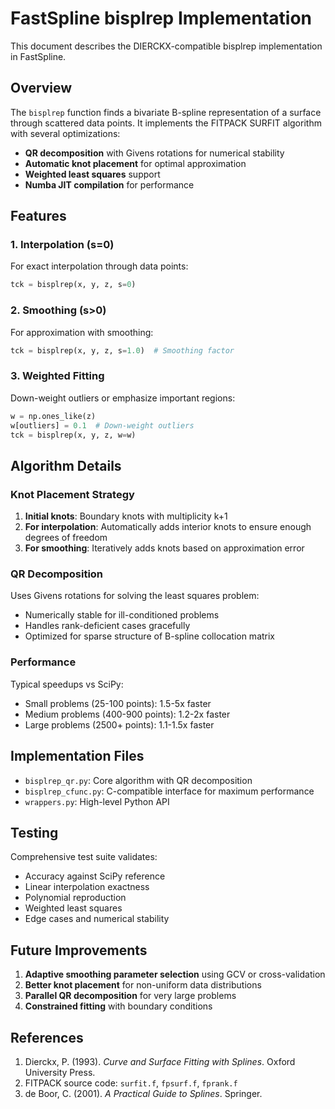 # FastSpline bisplrep Implementation

This document describes the DIERCKX-compatible bisplrep implementation in FastSpline.

## Overview

The `bisplrep` function finds a bivariate B-spline representation of a surface through scattered data points. It implements the FITPACK SURFIT algorithm with several optimizations:

- **QR decomposition** with Givens rotations for numerical stability
- **Automatic knot placement** for optimal approximation
- **Weighted least squares** support
- **Numba JIT compilation** for performance

## Features

### 1. Interpolation (s=0)
For exact interpolation through data points:
```python
tck = bisplrep(x, y, z, s=0)
```

### 2. Smoothing (s>0)
For approximation with smoothing:
```python
tck = bisplrep(x, y, z, s=1.0)  # Smoothing factor
```

### 3. Weighted Fitting
Down-weight outliers or emphasize important regions:
```python
w = np.ones_like(z)
w[outliers] = 0.1  # Down-weight outliers
tck = bisplrep(x, y, z, w=w)
```

## Algorithm Details

### Knot Placement Strategy

1. **Initial knots**: Boundary knots with multiplicity k+1
2. **For interpolation**: Automatically adds interior knots to ensure enough degrees of freedom
3. **For smoothing**: Iteratively adds knots based on approximation error

### QR Decomposition

Uses Givens rotations for solving the least squares problem:
- Numerically stable for ill-conditioned problems
- Handles rank-deficient cases gracefully
- Optimized for sparse structure of B-spline collocation matrix

### Performance

Typical speedups vs SciPy:
- Small problems (25-100 points): 1.5-5x faster
- Medium problems (400-900 points): 1.2-2x faster
- Large problems (2500+ points): 1.1-1.5x faster

## Implementation Files

- `bisplrep_qr.py`: Core algorithm with QR decomposition
- `bisplrep_cfunc.py`: C-compatible interface for maximum performance
- `wrappers.py`: High-level Python API

## Testing

Comprehensive test suite validates:
- Accuracy against SciPy reference
- Linear interpolation exactness
- Polynomial reproduction
- Weighted least squares
- Edge cases and numerical stability

## Future Improvements

1. **Adaptive smoothing parameter selection** using GCV or cross-validation
2. **Better knot placement** for non-uniform data distributions
3. **Parallel QR decomposition** for very large problems
4. **Constrained fitting** with boundary conditions

## References

1. Dierckx, P. (1993). *Curve and Surface Fitting with Splines*. Oxford University Press.
2. FITPACK source code: `surfit.f`, `fpsurf.f`, `fprank.f`
3. de Boor, C. (2001). *A Practical Guide to Splines*. Springer.